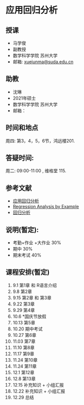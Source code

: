 # 应用回归分析
## 授课
- 马学俊
- 副教授 
- 数学科学学院  苏州大学
- 邮箱: xuejunma@suda.edu.cn
## 助教
- 沈琳
- 2021年硕士
- 数学科学学院  苏州大学
- 邮箱： 
## 时间和地点
周四: 第3，4，5，6节，鸿远楼201.
## 答疑时间: 
周二: 09:00-11:00 , 维格堂 115.
## 参考文献
- [应用回归分析](https://item.jd.com/12663576.html)
- 	[Regression Analysis by Example](http://www1.aucegypt.edu/faculty/hadi/RABE5/)
- [回归分析](https://item.jd.com/12144095.html)
## 说明(暂定):
- 考勤+作业 +大作业 30%
- 期中 30%
- 期末考试 40%
## 课程安排(暂定)
1. 9.1 第1章 和 R语言介绍
2. 9.8 第2章 
3. 9.15 第2章 和  第3章
4. 9.22 第3章
5. 9.29  第4章
6. 10.6  *国庆节放假
7. 10.13  第5章
8. 10.20  期中考试
9. 10.27  第6章
10. 11.03  第7章
11. 11.10  第8章
13. 11.17   第9章 
14. 11.24  第10章
15. 11.24  第11章
16. 12.1  第12章
17. 12.8  第13章
18. 12.15  补充知识 + 小组汇报
19. 12.22  补充知识 + 小组汇报
20. 12.29   总结



